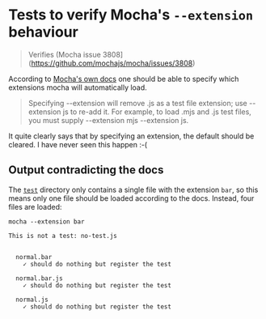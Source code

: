 # Tests to verify Mocha's `--extension` behaviour
> Verifies (Mocha issue 3808](https://github.com/mochajs/mocha/issues/3808)

According to [Mocha's own docs](https://mochajs.org/#-extension-ext-watch-extensions-ext) one should be able to specify which extensions mocha will automatically load. 

> Specifying --extension will remove .js as a test file extension; use --extension js to re-add it. For example, to load .mjs and .js test files, you must supply --extension mjs --extension js.

It quite clearly says that by specifying an extension, the default should be cleared. I have never seen this happen :-(

## Output contradicting the docs

The [`test`](./test) directory only contains a single file with the extension `bar`, so this means only one file should be loaded according to the docs. Instead, four files are loaded:
```
mocha --extension bar

This is not a test: no-test.js


  normal.bar
    ✓ should do nothing but register the test

  normal.bar.js
    ✓ should do nothing but register the test

  normal.js
    ✓ should do nothing but register the test
```
